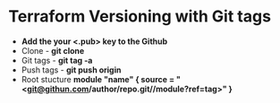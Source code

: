 # Terraform Versioning with Git tags
* **Add the your <.pub> key to the Github**
* Clone - **git clone <gitsshurl>**
* Git tags - **git tag -a <tag>**
* Push tags - **git push origin <tag>**
* Root stucture 
  **module "name" {
    source = "<git@githun.com/author/repo.git//module?ref=tag>"
  }**
